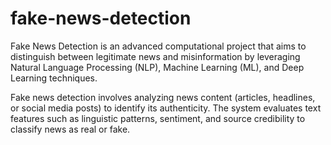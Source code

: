 # fake-news-detection
Fake News Detection is an advanced computational project that aims to distinguish between legitimate news and misinformation by leveraging Natural Language Processing (NLP), Machine Learning (ML), and Deep Learning techniques.

Fake news detection involves analyzing news content (articles, headlines, or social media posts) to identify its authenticity. The system evaluates text features such as linguistic patterns, sentiment, and source credibility to classify news as real or fake.

